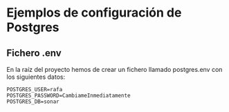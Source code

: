 # Ejemplos de configuración de Postgres

## Fichero .env

En la raíz del proyecto hemos de crear un fichero llamado postgres.env con los siguientes datos:
```
POSTGRES_USER=rafa
POSTGRES_PASSWORD=CambiameInmediatamente
POSTGRES_DB=sonar
```